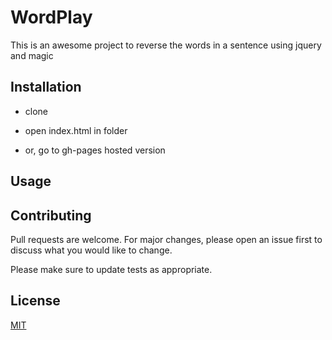 # WordPlay

This is an awesome project to reverse the words in a sentence using jquery  and magic

## Installation

- clone

- open index.html in folder

- or, go to gh-pages hosted version 

## Usage


## Contributing
Pull requests are welcome. For major changes, please open an issue first to discuss what you would like to change.

Please make sure to update tests as appropriate.

## License
[MIT](https://choosealicense.com/licenses/mit/)